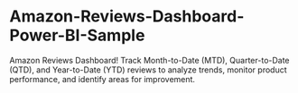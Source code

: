 # Amazon-Reviews-Dashboard-Power-BI-Sample
Amazon Reviews Dashboard! Track Month-to-Date (MTD), Quarter-to-Date (QTD), and Year-to-Date (YTD) reviews to analyze trends, monitor product performance, and identify areas for improvement.

